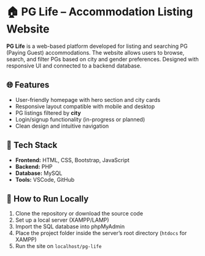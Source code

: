 # 🏠 PG Life – Accommodation Listing Website

**PG Life** is a web-based platform developed for listing and searching PG (Paying Guest) accommodations. The website allows users to browse, search, and filter PGs based on city and gender preferences. Designed with responsive UI and connected to a backend database.

## 🌐 Features

- User-friendly homepage with hero section and city cards
- Responsive layout compatible with mobile and desktop
- PG listings filtered by **city**
- Login/signup functionality (in-progress or planned)
- Clean design and intuitive navigation

## 🔧 Tech Stack

- **Frontend:** HTML, CSS, Bootstrap, JavaScript
- **Backend:** PHP
- **Database:** MySQL
- **Tools:** VSCode, GitHub

## 🚀 How to Run Locally

1. Clone the repository or download the source code
2. Set up a local server (XAMPP/LAMP)
3. Import the SQL database into phpMyAdmin
4. Place the project folder inside the server’s root directory (`htdocs` for XAMPP)
5. Run the site on `localhost/pg-life`

